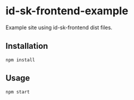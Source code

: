 # id-sk-frontend-example
Example site using id-sk-frontend dist files.

## Installation
```
npm install
```

## Usage
```
npm start
```
